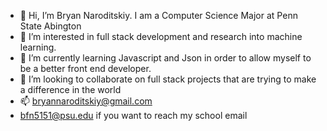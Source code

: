 - 👋 Hi, I’m Bryan Naroditskiy. I am a Computer Science Major at Penn State Abington
- 👀 I’m interested in full stack development and research into machine learning.
- 🌱 I’m currently learning Javascript and Json in order to allow myself to be a better front end developer.
- 💞️ I’m looking to collaborate on full stack projects that are trying to make a difference in the world
- 📫 bryannaroditskiy@gmail.com
- bfn5151@psu.edu if you want to reach my school email


